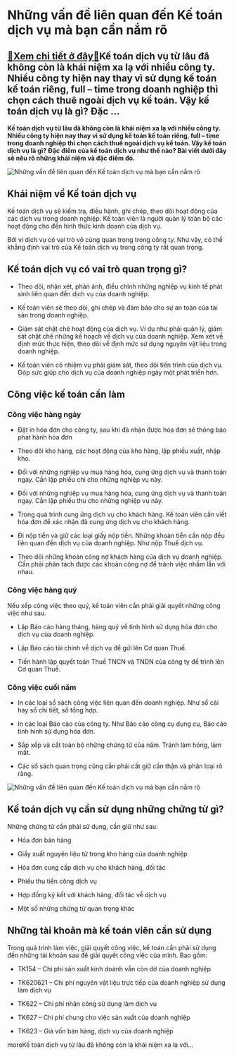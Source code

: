 Những vấn đề liên quan đến Kế toán dịch vụ mà bạn cần nắm rõ
============================================================

[:gift:Xem chi tiết ở đây:gift:](https://hddtvn.com/nhung-van-de-lien-quan-den-ke-toan-dich-vu-ma-ban-can-nam-ro/)Kế toán dịch vụ từ lâu đã không còn là khái niệm xa lạ với nhiều công ty. Nhiều công ty hiện nay thay vì sử dụng kế toán kế toán riêng, full – time trong doanh nghiệp thì chọn cách thuê ngoài dịch vụ kế toán. Vậy kế toán dịch vụ là gì? Đặc …
-------------------------------------------------------------------------------------------------------------------------------------------------------------------------------------------------------------------------------------------------

**Kế toán dịch vụ từ lâu đã không còn là khái niệm xa lạ với nhiều công ty. Nhiều công ty hiện nay thay vì sử dụng kế toán kế toán riêng, full – time trong doanh nghiệp thì chọn cách thuê ngoài dịch vụ kế toán. Vậy kế toán dịch vụ là gì? Đặc điểm của kế toán dịch vụ như thế nào? Bài viết dưới đây sẽ nêu rõ những khái niệm và đặc điểm đó.**


![Những vấn đề liên quan đến Kế toán dịch vụ mà bạn cần nắm rõ](https://hddtvn.com/wp-content/uploads/2021/01/a4.jpg)


Khái niệm về Kế toán dịch vụ
----------------------------


Kế toán dịch vụ sẽ kiểm tra, điều hành, ghi chép, theo dõi hoạt động của các dịch vụ trong doanh nghiệp. Kế toán viên là người quản lý toàn bộ các hoạt động cho đến hình thức kinh doanh của dịch vụ.


Bởi vì dịch vụ có vai trò vô cùng quan trọng trong công ty. Như vậy, có thể khẳng định vai trò của Kế toán dịch vụ trong công ty rất quan trọng.


Kế toán dịch vụ có vai trò quan trọng gì?
-----------------------------------------




* Theo dõi, nhận xét, phản ánh, điều chỉnh những nghiệp vụ kinh tế phát sinh liên quan đến dịch vụ của doanh nghiệp.

* Kế toán viên sẽ theo dõi, ghi chép và đảm bảo cho sự an toàn của tài sản trong doanh nghiệp.

* Giám sát chặt chẽ hoạt động của dịch vụ. Ví dụ như phải quản lý, giám sát chặt chẽ những kế hoạch về dịch vụ của doanh nghiệp. Xem xét về định mức thực hiện, theo dõi về định mức sử dụng nguyên vật liệu trong doanh nghiệp.

* Kế toán viên có nhiệm vụ phải giám sát, theo dõi tiến trình của dịch vụ. Góp sức giúp cho dịch vụ của doanh nghiệp ngày một phát triển hơn.



Công việc kế toán cần làm
-------------------------


### Công việc hàng ngày




* Đặt in hóa đơn cho công ty, sau khi đã nhận được hóa đơn sẽ thông báo phát hành hóa đơn

* Theo dõi kho hàng, các hoạt động của kho hàng, lập phiếu xuất, nhập kho.

* Đối với những nghiệp vụ mua hàng hóa, cung ứng dịch vụ và thanh toán ngay. Cần lập phiếu chi cho những nghiệp vụ này.

* Đối với những nghiệp vụ mua hàng hóa, cung ứng dịch vụ và thanh toán ngay. Cần lập phiếu thu cho những nghiệp vụ này.

* Trong quá trình cung ứng dịch vụ cho khách hàng. Kế toán viên cần viết hóa đơn để xác nhận đã cung ứng dịch vụ cho khách hàng.

* Đi nộp tiền và giữ các loại giấy nộp tiền. Những khoản tiền cần nộp đều liên quan đến dịch vụ của doanh nghiệp. Như nộp Thuế dịch vụ.

* Theo dõi những khoản công nợ khách hàng của dịch vụ doanh nghiệp. Cần phải phân tách được các khoản công nợ để tránh việc nhầm lẫn với nhau.



### Công việc hàng quý


Nếu xếp công việc theo quý, kế toán viên cần phải giải quyết những công việc như sau.




* Lập Báo cáo hàng tháng, hàng quý về tình hình sử dụng hóa đơn cho dịch vụ cùa doanh nghiệp.

* Lập Báo cáo tài chính về dịch vụ để gửi lên Cơ quan Thuế.

* Tiến hành lập quyết toán Thuế TNCN và TNDN của công ty để trình lên Cơ quan Thuế.



### Công việc cuối năm




* In các loại sổ sách công việc liên quan đến doanh nghiệp. Như sổ cái hay sổ chi tiết, sổ tổng hợp.

* In các loại Báo cáo của công ty. Như Báo cáo công cụ dụng cụ, Báo cáo tình hình sử dụng hóa đơn.

* Sắp xếp và cất toàn bộ những chứng từ của năm. Tránh làm hỏng, làm mất.

* Các sổ sách quan trọng cũng cần phải cất giữ cần thận và phân loại rõ ràng.



![Những vấn đề liên quan đến Kế toán dịch vụ mà bạn cần nắm rõ](https://hddtvn.com/wp-content/uploads/2021/01/dich-vu-don-dep-so-sach-scaled.jpg)


Kế toán dịch vụ cần sử dụng những chứng từ gì?
----------------------------------------------


Những chứng từ cần phải sử dụng, cần giữ như sau:




* Hóa đơn bán hàng

* Giấy xuất nguyên liệu từ trong kho hàng của doanh nghiệp

* Hóa đơn cung cấp dịch vụ cho khách hàng, đối tác

* Phiếu thu tiền công dịch vụ

* Hợp đồng ký kết với khách hàng, đối tác về dịch vụ

* Một số những chứng từ quan trọng khác



Những tài khoản mà kế toán viên cần sử dụng
-------------------------------------------


Trong quá trình làm việc, giải quyết công việc, kế toán cần phải sử dụng đến những tài khoản sau để giải quyết công việc của mình. Bao gồm:




* TK154 – Chi phí sản xuất kinh doanh vẫn còn dở của doanh nghiệp

* TK620621 – Chi phí nguyên vật liệu trực tiếp của doanh nghiệp sử dụng làm dịch vụ

* TK622 – Chi phí nhân công sử dụng làm dịch vụ

* TK627 – Chi phí chung cho việc sản xuất của doanh nghiệp

* TK623 – Giá vốn bán hàng, dịch vụ của doanh nghiệp



moreKế toán dịch vụ từ lâu đã không còn là khái niệm xa lạ với…

